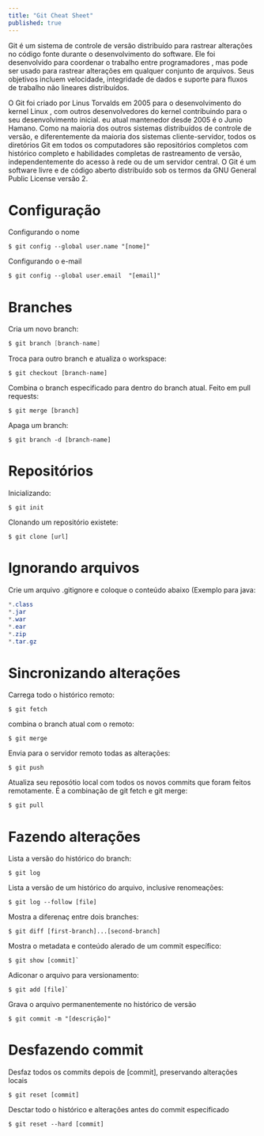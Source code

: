 ```yaml
---
title: "Git Cheat Sheet"
published: true
---
```


Git é um sistema de controle de versão distribuído para rastrear alterações no código fonte durante o desenvolvimento do software. Ele foi desenvolvido para coordenar o trabalho entre programadores , mas pode ser usado para rastrear alterações em qualquer conjunto de arquivos. Seus objetivos incluem velocidade, integridade de dados e suporte para fluxos de trabalho não lineares distribuídos. 

O Git foi criado por Linus Torvalds em 2005 para o desenvolvimento do kernel Linux , com outros desenvolvedores do kernel contribuindo para o seu desenvolvimento inicial. eu atual mantenedor desde 2005 é o Junio Hamano. Como na maioria dos outros sistemas distribuídos de controle de versão, e diferentemente da maioria dos sistemas cliente-servidor, todos os diretórios Git em todos os computadores são repositórios completos com histórico completo e habilidades completas de rastreamento de versão, independentemente do acesso à rede ou de um servidor central. O Git é um software livre e de código aberto distribuído sob os termos da GNU General Public License versão 2.

# Configuração
Configurando o nome
```console
$ git config --global user.name "[nome]"
```

Configurando o e-mail
```console
$ git config --global user.email  "[email]"
```

# Branches
Cria um novo branch:
```java
$ git branch [branch-name]
```

Troca para outro branch e atualiza o workspace:
```console
$ git checkout [branch-name]
```

Combina o branch especificado para dentro do branch atual. Feito em pull requests:
```console
$ git merge [branch]
```

Apaga um branch:
```console
$ git branch -d [branch-name]
```

# Repositórios
Inicializando:
```console
$ git init
```

Clonando um repositório existete:
```console
$ git clone [url]
```

# Ignorando arquivos
Crie um arquivo .gitignore e coloque o conteúdo abaixo (Exemplo para java:
```java
*.class
*.jar
*.war
*.ear
*.zip
*.tar.gz
```

# Sincronizando alterações
Carrega todo o histórico remoto:
```console
$ git fetch
```

combina o branch atual com o remoto:
```console
$ git merge
```

Envia para o servidor remoto todas as alterações:
```console
$ git push
```

Atualiza seu reposótio local com todos os novos commits que foram feitos remotamente. É a combinação de git fetch e git merge:
```console
$ git pull
```

# Fazendo alterações
Lista a versão do histórico do branch:
```console
$ git log
```

Lista a versão de um histórico do arquivo, inclusive renomeações:
```console
$ git log --follow [file]
```

Mostra a diferenaç entre dois branches:
```console
$ git diff [first-branch]...[second-branch]
```

Mostra o metadata e conteúdo alerado de um commit específico:
```console
$ git show [commit]`
```

Adiconar o arquivo para versionamento:
```console
$ git add [file]`
```

Grava o arquivo permanentemente no histórico de versão
```console
$ git commit -m "[descrição]"
```

# Desfazendo commit
Desfaz todos os commits depois de [commit], preservando alterações locais
```console
$ git reset [commit]
```

Desctar todo o histórico e alterações antes do commit especificado
```console
$ git reset --hard [commit]
```
